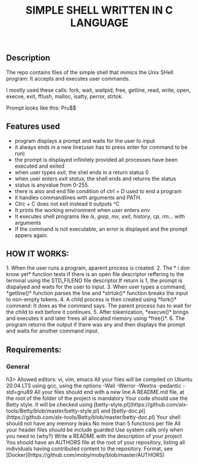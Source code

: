 <h1 align ="center">SIMPLE SHELL WRITTEN IN C LANGUAGE</h1><br>

<h2>Description</h2>
The repo contains files of the simple shell that mimics the Unix SHell program:
It accepts and executes user commands.

I mostly used these calls:
fork, wait, waitpid, free, getline, read, write, open, execve, exit, fflush,
malloc, isatty, perror, strtok.

Prompt looks like this: Pru$$

<h2>Features used</h2>

*  program displays a prompt and waits for the user to input
*  it always ends in a new line(user has to press enter for command to be run)
*  the prompt is displayed infinitely provided all processes have been executed and exited
*  when user types *exit*, the shel ends in a return status 0
*  when user enters *exit status*, the shell ends and returns the status
*  status is anyvalue from 0-255.
*  there is also and end file condition of ctrl + D used to end a program
*  it handles commandlines with arguments and PATH.
*  Ctrc + C does not exit instead it outputs ^C
*  It prints the working environment when user enters *env*
*  It executes shell programs like *ls*, *grep*, *mv*, *exit*, *history*, *cp*, *rm*... with arguments
*  If the command is not executable, an error is displayed and the prompt appers again.


<h2>HOW IT WORKS:</h2>
1. When the user runs a program, aparent process is created.
2. The * i don know yet* function tests if there is an open file descriptor reffering to the terminal
  using the STD_FILENO file descriptor.If return is 1, the prompt is dispalyed and waits for the user to input.
3. When user types a command, *getline()* function parses the line and *strtok()* function breaks the input to non-empty tokens.
4. A child process is  then created using *fork()* command: It does as the command says. The parent process has to wait for the child to exit before it continues.
5. After tokenization, *execve()* brings and executes it and later frees all allocated memory using *free()*.
6. The program returns the output if there was any and then displays the prompt and waits for another command input.


<h2>Requirements:</h2>

<h3>General</h3>h3>
Allowed editors: vi, vim, emacs
All your files will be compiled on Ubuntu 20.04 LTS using gcc, using the options -Wall -Werror -Wextra -pedantic -std=gnu89
All your files should end with a new line
A README.md file, at the root of the folder of the project is mandatory
Your code should use the Betty style. It will be checked using [betty-style.pl](https://github.com/alx-tools/Betty/blob/master/betty-style.pl) and [betty-doc.pl](https://github.com/alx-tools/Betty/blob/master/betty-doc.pl)
Your shell should not have any memory leaks
No more than 5 functions per file
All your header files should be include guarded
Use system calls only when you need to (why?)
Write a README with the description of your project
You should have an AUTHORS file at the root of your repository,
  listing all individuals having contributed content to the repository. Format, see [Docker](https://github.com/moby/moby/blob/master/AUTHORS)
